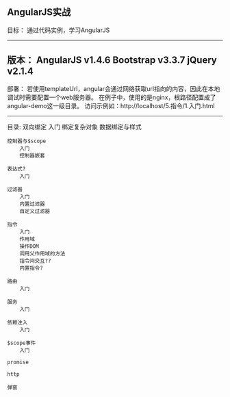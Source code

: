 AngularJS实战
-----------------------------------------------------------------------
目标：
    通过代码实例，学习AngularJS

-----------------------------------------------------------------------
版本：
    AngularJS v1.4.6
    Bootstrap v3.3.7
    jQuery v2.1.4
-----------------------------------------------------------------------    
部署：
    若使用templateUrl，angular会通过网络获取url指向的内容，因此在本地调试时需要配置一个web服务器。
    在例子中，使用的是nginx，根路径配置成了angular-demo这一级目录。
    访问示例如：http://localhost/5.指令/1.入门.html
        
-----------------------------------------------------------------------    
目录:
    双向绑定
        入门
        绑定复杂对象
        数据绑定与样式
        
    控制器与$scope
        入门
        控制器嵌套

    表达式?
        入门

    过滤器
        入门
        内置过滤器
        自定义过滤器

    指令
        入门
        作用域
        操作DOM
        调用父作用域的方法
        指令间交互??
        内置指令?

    路由
        入门
        
    服务
        入门

    依赖注入
        入门
    
    $scope事件
        入门
    
    promise

    http

    弹窗

    






